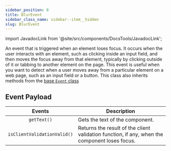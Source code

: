 ```yaml
---
sidebar_position: 0
title: BlurEvent
sidebar_class_name: sidebar--item__hidden
slug: BlurEvent
---
```


import JavadocLink from '@site/src/components/DocsTools/JavadocLink';

<JavadocLink type="engine" location="org/dwcj/component/event/BlurEvent" top='true' />

An event that is triggered when an element loses focus. It occurs when the user interacts with an element, such as clicking inside an input field, and then moves the focus away from that element, typically by clicking outside of it or tabbing to another element on the page. This event is useful when you want to detect when a user moves away from a particular element on a web page, such as an input field or a button. This class also inherits methods from the [base `Event` class](./event)

## Event Payload

| Events | Description |
|:-:|-|
|`getText()`|Gets the text of the component.|
|`isClientValidationValid()`|Returns the result of the client validation function, if any, when the component loses focus.|